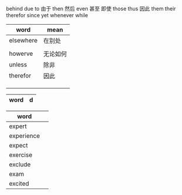 behind
due to 由于
then 然后
even 甚至 即使
those
thus 因此
them
their
therefor
since
yet
whenever
while



| word      | mean     |
| --------- | -------- |
| elsewhere | 在别处         |
|           |          |
| howerve   | 无论如何 |
| unless    | 除非     |
| therefor  | 因此     |
|           |          |
|           |          |
|           |          |


| word       | d|
| ---------- | ---|

| word       | |
| ---------- | --|
| expert     | |
| experience | |
| expect     | |
| exercise   | |
| exclude    | |
| exam       | |
| excited    | |